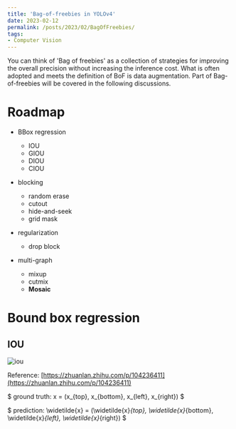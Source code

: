 ```yaml
---
title: 'Bag-of-freebies in YOLOv4'
date: 2023-02-12
permalink: /posts/2023/02/BagOfFreebies/
tags:
- Computer Vision
---
```


You can think of 'Bag of freebies' as a collection of strategies for improving the overall precision without increasing the inference cost.
What is often adopted and meets the definition of BoF is data augmentation. Part of Bag-of-freebies will be covered in the following discussions.

Roadmap
======
* BBox regression
  * IOU
  * GIOU
  * DIOU
  * CIOU

* blocking
  * random erase
  * cutout
  * hide-and-seek
  * grid mask

* regularization
  * drop block

* multi-graph
  * mixup
  * cutmix
  * **Mosaic**

Bound box regression
======

IOU
------ 

![iou](https://aharendaisuki.github.io/images/iou.png "reference: https://zhuanlan.zhihu.com/p/104236411")

Reference: [https://zhuanlan.zhihu.com/p/104236411](https://zhuanlan.zhihu.com/p/104236411)


$ ground truth: x = (x_{top}, x_{bottom}, x_{left}, x_{right}) $

$ prediction: \widetilde{x} = (\widetilde{x}_{top}, \widetilde{x}_{bottom}, \widetilde{x}_{left}, \widetilde{x}_{right}) $


